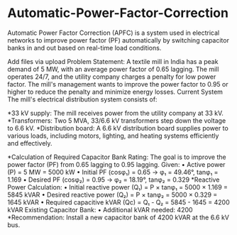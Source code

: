 # Automatic-Power-Factor-Correction
Automatic Power Factor Correction (APFC) is a system used in electrical networks to improve power factor (PF) automatically by switching capacitor banks in and out based on real-time load conditions.

Add files via upload
Problem Statement:
 A textile mill in India has a peak demand of 5 MW, with an average power factor of 0.65 lagging. The mill operates 24/7, and the utility company charges a penalty for low power factor. The mill's management wants to improve the power factor to 0.95 or higher to reduce the penalty and minimize energy losses. 
Current System The mill's electrical distribution system consists of: 

*33 kV supply: The mill receives power from the utility company at 33 kV. 
*Transformers: Two 5 MVA, 33/6.6 kV transformers step down the voltage to 6.6 kV. 
*Distribution board: A 6.6 kV distribution board supplies power to various loads, including motors, lighting, and heating systems efficiently and effectively.


*Calculation of Required Capacitor Bank Rating:
The goal is to improve the power factor (PF) from 0.65 lagging to 0.95 lagging.
Given:
•	Active power (P) = 5 MW = 5000 kW
•	Initial PF (cosφ₁) = 0.65 → φ₁ = 49.46°, tanφ₁ = 1.169
•	Desired PF (cosφ₂) = 0.95 → φ₂ = 18.19°, tanφ₂ = 0.329
*Reactive Power Calculation:
•	Initial reactive power (Q₁) = P × tanφ₁ = 5000 × 1.169 = 5845 kVAR
•	Desired reactive power (Q₂) = P × tanφ₂ = 5000 × 0.329 = 1645 kVAR
•	Required capacitive kVAR (Qc) = Q₁ - Q₂ = 5845 - 1645 = 4200 kVAR
Existing Capacitor Bank:
•	Additional kVAR needed: 4200 
*Recommendation:
Install a new capacitor bank of 4200 kVAR at the 6.6 kV bus.
